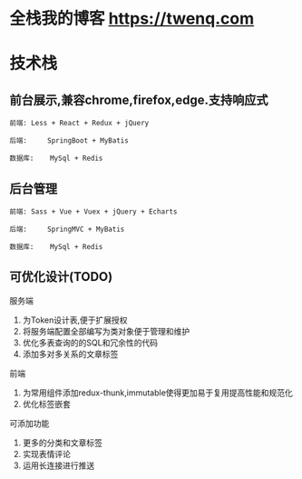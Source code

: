 # 全栈我的博客 https://twenq.com
# 技术栈
## 前台展示,兼容chrome,firefox,edge.支持响应式
	前端:	Less + React + Redux + jQuery

	后端: 	SpringBoot + MyBatis

	数据库:	MySql + Redis

## 后台管理
	前端:	Sass + Vue + Vuex + jQuery + Echarts

	后端: 	SpringMVC + MyBatis 

	数据库:	MySql + Redis
## 可优化设计(TODO)
服务端  
1. 为Token设计表,便于扩展授权
2. 将服务端配置全部编写为类对象便于管理和维护
3. 优化多表查询的的SQL和冗余性的代码
4. 添加多对多关系的文章标签

前端
1. 为常用组件添加redux-thunk,immutable使得更加易于复用提高性能和规范化
2. 优化标签嵌套

可添加功能
1. 更多的分类和文章标签
2. 实现表情评论
3. 运用长连接进行推送